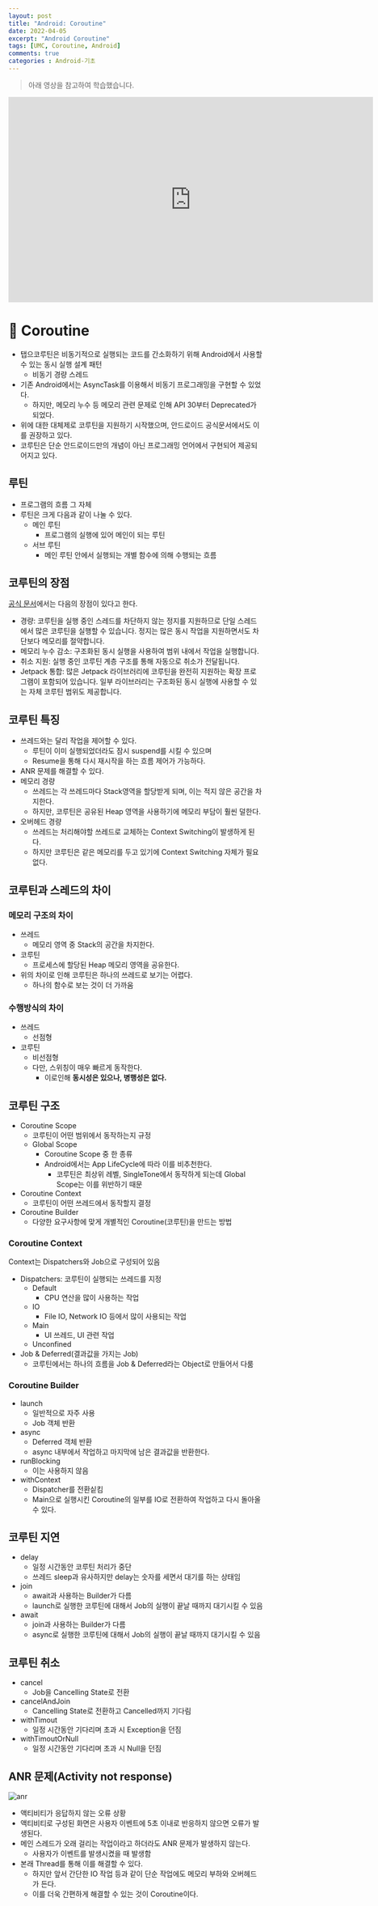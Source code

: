 ```yaml
---
layout: post
title: "Android: Coroutine"
date: 2022-04-05
excerpt: "Android Coroutine"
tags: [UMC, Coroutine, Android]
comments: true
categories : Android-기초
---
```


> 아래 영상을 참고하여 학습했습니다.

<iframe width="722" height="406" src="https://www.youtube.com/embed/xSgZS9e3qCU" title="YouTube video player" frameborder="0" allow="accelerometer; autoplay; clipboard-write; encrypted-media; gyroscope; picture-in-picture" allowfullscreen></iframe>


# 🎯 Coroutine
- 탭으코루틴은 비동기적으로 실행되는 코드를 간소화하기 위해 Android에서 사용할 수 있는 동시 실행 설계 패턴
    - 비동기 경량 스레드
- 기존 Android에서는 AsyncTask를 이용해서 비동기 프로그래밍을 구현할 수 있었다. 
    - 하지만, 메모리 누수 등 메모리 관련 문제로 인해 API 30부터 Deprecated가 되었다.
- 위에 대한 대체제로 코루틴을 지원하기 시작했으며, 안드로이드 공식문서에서도 이를 권장하고 있다.
- 코루틴은 단순 안드로이드만의 개념이 아닌 프로그래밍 언어에서 구현되어 제공되어지고 있다.

## 루틴
- 프로그램의 흐름 그 자체
- 루틴은 크게 다음과 같이 나눌 수 있다.
    - 메인 루틴
        - 프로그램의 실행에 있어 메인이 되는 루틴
    - 서브 루틴
        - 메인 루틴 안에서 실행되는 개별 함수에 의해 수행되는 흐름

## 코루틴의 장점
[공식 문서](https://developer.android.com/kotlin/coroutines?hl=ko&gclid=CjwKCAjw0a-SBhBkEiwApljU0tHstXN8UF_r4wcV_lF5C12tvAWvs5odkcXDztnuQbr1ISsER72w-hoCoSoQAvD_BwE&gclsrc=aw.ds)에서는 다음의 장점이 있다고 한다.
- 경량: 코루틴을 실행 중인 스레드를 차단하지 않는 정지를 지원하므로 단일 스레드에서 많은 코루틴을 실행할 수 있습니다. 정지는 많은 동시 작업을 지원하면서도 차단보다 메모리를 절약합니다.
- 메모리 누수 감소: 구조화된 동시 실행을 사용하여 범위 내에서 작업을 실행합니다.
- 취소 지원: 실행 중인 코루틴 계층 구조를 통해 자동으로 취소가 전달됩니다.
- Jetpack 통합: 많은 Jetpack 라이브러리에 코루틴을 완전히 지원하는 확장 프로그램이 포함되어 있습니다. 일부 라이브러리는 구조화된 동시 실행에 사용할 수 있는 자체 코루틴 범위도 제공합니다.

## 코루틴 특징
- 쓰레드와는 달리 작업을 제어할 수 있다.
    - 루틴이 이미 실행되었더라도 잠시 suspend를 시킬 수 있으며
    - Resume을 통해 다시 재시작을 하는 흐름 제어가 가능하다.
- ANR 문제를 해결할 수 있다.
- 메모리 경량
    - 쓰레드는 각 쓰레드마다 Stack영역을 할당받게 되며, 이는 적지 않은 공간을 차지한다.
    - 하지만, 코루틴은 공유된 Heap 영역을 사용하기에 메모리 부담이 훨씬 덜한다.
- 오버헤드 경량
    - 쓰레드는 처리해야할 쓰레드로 교체하는 Context Switching이 발생하게 된다.
    - 하지만 코루틴은 같은 메모리를 두고 있기에 Context Switching 자체가 필요없다.


## 코루틴과 스레드의 차이
### 메모리 구조의 차이
- 쓰레드
    - 메모리 영역 중 Stack의 공간을 차지한다.
- 코루틴
    - 프로세스에 할당된 Heap 메모리 영역을 공유한다.
- 위의 차이로 인해 코루틴은 하나의 쓰레드로 보기는 어렵다.
    - 하나의 함수로 보는 것이 더 가까움

### 수행방식의 차이
- 쓰레드
    - 선점형
- 코루틴
    - 비선점형
    - 다만, 스위칭이 매우 빠르게 동작한다.
        - 이로인해 **동시성은 있으나, 병행성은 없다.**

## 코루틴 구조
- Coroutine Scope
    - 코루틴이 어떤 범위에서 동작하는지 규정
    - Global Scope
        - Coroutine Scope 중 한 종류
        - Android에서는 App LifeCycle에 따라 이를 비추천한다.
            - 코루틴은 최상위 레벨, SingleTone에서 동작하게 되는데 Global Scope는 이를 위반하기 때문
- Coroutine Context
    - 코루틴이 어떤 쓰레드에서 동작할지 결정
- Coroutine Builder
    - 다양한 요구사항에 맞게 개별적인 Coroutine(코루틴)을 만드는 방법
### Coroutine Context
Context는 Dispatchers와 Job으로 구성되어 있음
- Dispatchers: 코루틴이 실행되는 쓰레드를 지정
    - Default
        - CPU 연산을 많이 사용하는 작업
    - IO
        - File IO, Network IO 등에서 많이 사용되는 작업
    - Main
        - UI 쓰레드, UI 관련 작업
    - Unconfined
- Job & Deferred(결과값을 가지는 Job)
    - 코루틴에서는 하나의 흐름을 Job & Deferred라는 Object로 만들어서 다룸

### Coroutine Builder
- launch
    - 일반적으로 자주 사용
    - Job 객체 반환
- async
    - Deferred 객체 반환
    - async 내부에서 작업하고 마지막에 남은 결과값을 반환한다.
- runBlocking
    - 이는 사용하지 않음
- withContext
    - Dispatcher를 전환싵킴
    - Main으로 실행시킨 Coroutine의 일부를 IO로 전환하여 작업하고 다시 돌아올 수 있다.

## 코루틴 지연
- delay
    - 일정 시간동안 코루틴 처리가 중단
    - 쓰레드 sleep과 유사하지만 delay는 숫자를 세면서 대기를 하는 상태임
- join
    - await과 사용하는 Builder가 다름
    - launch로 실행한 코루틴에 대해서 Job의 실행이 끝날 때까지 대기시킬 수 있음
- await
    - join과 사용하는 Builder가 다름
    - async로 실행한 코루틴에 대해서 Job의 실행이 끝날 때까지 대기시킬 수 있음

## 코루틴 취소
- cancel
    - Job을 Cancelling State로 전환
- cancelAndJoin
    - Cancelling State로 전환하고 Cancelled까지 기다림
- withTimout
    - 일정 시간동안 기다리며 초과 시 Exception을 던짐
- withTimoutOrNull
    - 일정 시간동안 기다리며 초과 시 Null을 던짐

## ANR 문제(Activity not response)
![anr](https://developer.android.com/topic/performance/images/anr-example-framed.png?hl=ko)

- 액티비티가 응답하지 않는 오류 상황
- 액티비티로 구성된 화면은 사용자 이벤트에 5초 이내로 반응하지 않으면 오류가 발생된다.
- 메인 스레드가 오래 걸리는 작업이라고 하더라도 ANR 문제가 발생하지 않는다.
    - 사용자가 이벤트를 발생시켰을 때 발생함
- 본래 Thread를 통해 이를 해결할 수 있다.
    - 하지만 앞서 간단한 IO 작업 등과 같이 단순 작업에도 메모리 부하와 오버헤드가 든다.
    - 이를 더욱 간편하게 해결할 수 있는 것이 Coroutine이다.